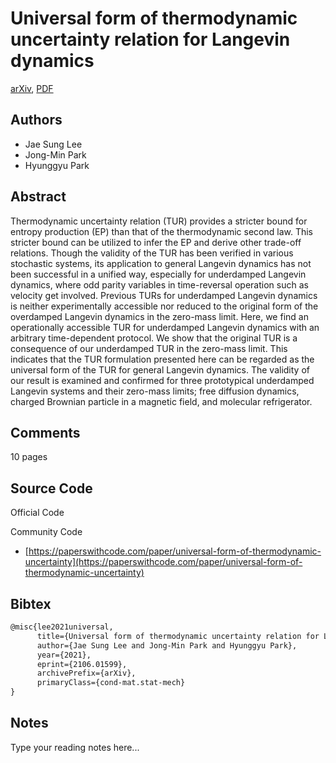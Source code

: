 
# Universal form of thermodynamic uncertainty relation for Langevin dynamics

[arXiv](https://arxiv.org/abs/2106.01599), [PDF](https://arxiv.org/pdf/2106.01599.pdf)

## Authors

- Jae Sung Lee
- Jong-Min Park
- Hyunggyu Park

## Abstract

Thermodynamic uncertainty relation (TUR) provides a stricter bound for entropy production (EP) than that of the thermodynamic second law. This stricter bound can be utilized to infer the EP and derive other trade-off relations. Though the validity of the TUR has been verified in various stochastic systems, its application to general Langevin dynamics has not been successful in a unified way, especially for underdamped Langevin dynamics, where odd parity variables in time-reversal operation such as velocity get involved. Previous TURs for underdamped Langevin dynamics is neither experimentally accessible nor reduced to the original form of the overdamped Langevin dynamics in the zero-mass limit. Here, we find an operationally accessible TUR for underdamped Langevin dynamics with an arbitrary time-dependent protocol. We show that the original TUR is a consequence of our underdamped TUR in the zero-mass limit. This indicates that the TUR formulation presented here can be regarded as the universal form of the TUR for general Langevin dynamics. The validity of our result is examined and confirmed for three prototypical underdamped Langevin systems and their zero-mass limits; free diffusion dynamics, charged Brownian particle in a magnetic field, and molecular refrigerator.

## Comments

10 pages

## Source Code

Official Code



Community Code

- [https://paperswithcode.com/paper/universal-form-of-thermodynamic-uncertainty](https://paperswithcode.com/paper/universal-form-of-thermodynamic-uncertainty)

## Bibtex

```tex
@misc{lee2021universal,
      title={Universal form of thermodynamic uncertainty relation for Langevin dynamics}, 
      author={Jae Sung Lee and Jong-Min Park and Hyunggyu Park},
      year={2021},
      eprint={2106.01599},
      archivePrefix={arXiv},
      primaryClass={cond-mat.stat-mech}
}
```

## Notes

Type your reading notes here...

